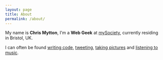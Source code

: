 ```yaml
---
layout: page
title: About
permalink: /about/
---
```


My name is **Chris Mytton**, I'm a **Web Geek** at [mySociety](http://www.mysociety.org/), currently residing in Bristol, UK.

I can often be found [writing code](https://github.com/chrismytton), [tweeting](https://twitter.com/chrismytton), [taking pictures](http://instagram.com/chrismytton) and [listening to music](https://last.fm/user/mytton).
